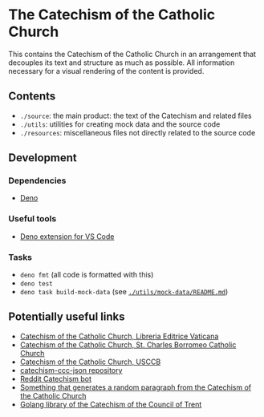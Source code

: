 # The Catechism of the Catholic Church

This contains the Catechism of the Catholic Church in an arrangement that decouples its text and structure as much as
possible. All information necessary for a visual rendering of the content is provided.

## Contents

- `./source`: the main product: the text of the Catechism and related files
- `./utils`: utilities for creating mock data and the source code
- `./resources`: miscellaneous files not directly related to the source code

## Development

### Dependencies

- [Deno](https://deno.land/)

### Useful tools

- [Deno extension for VS Code](https://marketplace.visualstudio.com/items?itemName=denoland.vscode-deno)

### Tasks

- `deno fmt` (all code is formatted with this)
- `deno test`
- `deno task build-mock-data` (see [`./utils/mock-data/README.md`]())

## Potentially useful links

- [Catechism of the Catholic Church, Libreria Editrice Vaticana](http://www.vatican.va/archive/ENG0015/_INDEX.HTM)
- [Catechism of the Catholic Church, St. Charles Borromeo Catholic Church](https://scborromeo2.org/catechism-of-the-catholic-church)
- [Catechism of the Catholic Church, USCCB](https://www.usccb.org/beliefs-and-teachings/what-we-believe/catechism/catechism-of-the-catholic-church)
- [catechism-ccc-json repository](https://github.com/nossbigg/catechism-ccc-json)
- [Reddit Catechism bot](https://github.com/konohitowa/catebot)
- [Something that generates a random paragraph from the Catechism of the Catholic Church](https://github.com/regdoug/ccc)
- [Golang library of the Catechism of the Council of Trent](https://github.com/mborders/romanus)
